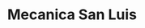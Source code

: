 ---
title: "Mecanica San Luis"
url: /godeken/mecanica-san-luis-calle-26/
shop: reparación de automóviles
---
